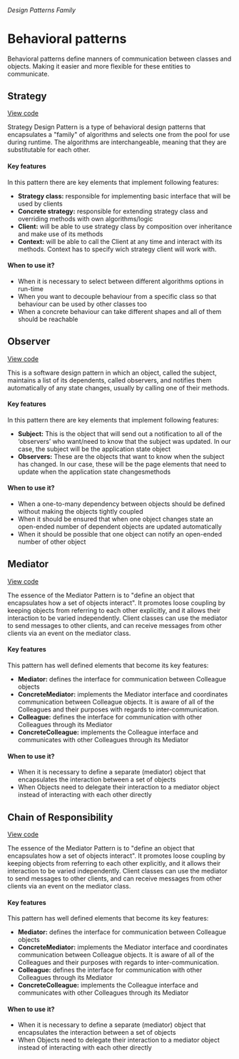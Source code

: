 ###### Design Patterns Family

# Behavioral patterns
Behavioral patterns define manners of communication between classes and objects. Making it easier and more flexible for these entities to communicate.

## Strategy
[View code](https://github.com/joseivansandoya/patterns-in-javascript/blob/master/design-patterns/behavioral/strategy.js)

Strategy Design Pattern is a type of behavioral design patterns that encapsulates a "family" of algorithms and selects one from the pool for use during runtime. The algorithms are interchangeable, meaning that they are substitutable for each other.
#### Key features
In this pattern there are key elements that implement following features:
- **Strategy class:** responsible for implementing basic interface that will be used by clients
- **Concrete strategy:** responsible for extending strategy class and overriding methods with own algorithms/logic
- **Client:** will be able to use strategy class by composition over inheritance and make use of its methods
- **Context:** will be able to call the Client at any time and interact with its methods. Context has to specify wich strategy client will work with.
#### When to use it?
- When it is necessary to select between different algorithms options in run-time
- When you want to decouple behaviour from a specific class so that behaviour can be used by other classes too
- When a concrete behaviour can take different shapes and all of them should be reachable


## Observer
[View code](https://github.com/joseivansandoya/patterns-in-javascript/blob/master/design-patterns/behavioral/observer.js)

This is a software design pattern in which an object, called the subject, maintains a list of its dependents, called observers, and notifies them automatically of any state changes, usually by calling one of their methods.
#### Key features
In this pattern there are key elements that implement following features:
- **Subject:** This is the object that will send out a notification to all of the ‘observers’ who want/need to know that the subject was updated. In our case, the subject will be the application state object
- **Observers:** These are the objects that want to know when the subject has changed. In our case, these will be the page elements that need to update when the application state changesmethods
#### When to use it?
- When a one-to-many dependency between objects should be defined without making the objects tightly coupled
- When it should be ensured that when one object changes state an open-ended number of dependent objects are updated automatically
- When it should be possible that one object can notify an open-ended number of other object


## Mediator
[View code](https://github.com/joseivansandoya/patterns-in-javascript/blob/master/design-patterns/behavioral/mediator.js)

The essence of the Mediator Pattern is to "define an object that encapsulates how a set of objects interact". It promotes loose coupling by keeping objects from referring to each other explicitly, and it allows their interaction to be varied independently. Client classes can use the mediator to send messages to other clients, and can receive messages from other clients via an event on the mediator class.
#### Key features
This pattern has well defined elements that become its key features:
- **Mediator:** defines the interface for communication between Colleague objects
- **ConcreteMediator:** implements the Mediator interface and coordinates communication between Colleague objects. It is aware of all of the Colleagues and their purposes with regards to inter-communication.
- **Colleague:** defines the interface for communication with other Colleagues through its Mediator
- **ConcreteColleague:** implements the Colleague interface and communicates with other Colleagues through its Mediator
#### When to use it?
- When it is necessary to define a separate (mediator) object that encapsulates the interaction between a set of objects
- When Objects need to delegate their interaction to a mediator object instead of interacting with each other directly


## Chain of Responsibility
[View code](https://github.com/joseivansandoya/patterns-in-javascript/blob/master/design-patterns/behavioral/chain-of-responsibility.js)

The essence of the Mediator Pattern is to "define an object that encapsulates how a set of objects interact". It promotes loose coupling by keeping objects from referring to each other explicitly, and it allows their interaction to be varied independently. Client classes can use the mediator to send messages to other clients, and can receive messages from other clients via an event on the mediator class.
#### Key features
This pattern has well defined elements that become its key features:
- **Mediator:** defines the interface for communication between Colleague objects
- **ConcreteMediator:** implements the Mediator interface and coordinates communication between Colleague objects. It is aware of all of the Colleagues and their purposes with regards to inter-communication.
- **Colleague:** defines the interface for communication with other Colleagues through its Mediator
- **ConcreteColleague:** implements the Colleague interface and communicates with other Colleagues through its Mediator
#### When to use it?
- When it is necessary to define a separate (mediator) object that encapsulates the interaction between a set of objects
- When Objects need to delegate their interaction to a mediator object instead of interacting with each other directly
